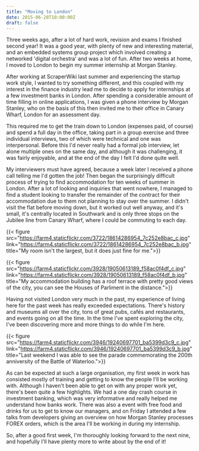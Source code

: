 ```yaml
---
title: "Moving to London"
date: 2015-06-28T10:00:00Z
draft: false
---
```


Three weeks ago, after a lot of hard work, revision and exams I finished second year! It was a good year, with plenty of new and interesting material,
and an embedded systems group project which involved creating a networked 'digital orchestra' and was a lot of fun. After two weeks at home, I moved to London
to begin my summer internship at Morgan Stanley. 

After working at ScraperWiki last summer and experiencing the startup work style, I wanted to try something different, and this coupled with my interest 
in the finance industry lead me to decide to apply for internships at a few investment banks in London. After spending a considerable amount of time filling 
in online applications, I was given a phone interview by Morgan Stanley, who on the basis of this then invited me to their office in Canary Wharf, London 
for an assessment day.

This required me to get the train down to London (expenses paid, of course) and spend a full day in the office, taking part in a group exercise and three individual
interviews, two of which were technical and one was interpersonal. Before this I'd never really had a formal job interview, let alone multiple ones on the same day,
and although it was challenging, it was fairly enjoyable, and at the end of the day I felt I'd done quite well.

My interviewers must have agreed, because a week later I received a phone call telling me I'd gotten the job! Then began the surprisingly difficult process of trying
to find accommodation for ten weeks of summer in London. After a lot of looking and inquiries that went nowhere, I managed to find a student looking to transfer the
remainder of the contract for their accommodation due to them not planning to stay over the summer. I didn't visit the flat before moving down, but it worked out well
anyway, and it's small, it's centrally located in Southwark and is only three stops on the Jubilee line from Canary Wharf, where I could be commuting to each day.

{{< figure src="https://farm4.staticflickr.com/3722/18614286954_7c252e8bac_c.jpg"
           link="https://farm4.staticflickr.com/3722/18614286954_7c252e8bac_b.jpg"
           title="My room isn't the largest, but it does just fine for me.">}}

{{< figure src="https://farm4.staticflickr.com/3928/19050613189_f58ac0f4df_c.jpg"
           link="https://farm4.staticflickr.com/3928/19050613189_f58ac0f4df_b.jpg"
           title="My accommodation building has a roof terrace with pretty good views of the city, you can see the Houses of Parliment in the distance.">}}

Having not visited London very much in the past, my experience of living here for the past week has really exceeded expectations. There's history and museums all over
the city, tons of great pubs, cafés and restaurants, and events going on all the time. In the time I've spent exploring the city, I've been discovering more and more
things to do while I'm here.

{{< figure src="https://farm4.staticflickr.com/3946/19240697701_ba5399d3c9_c.jpg"
           link="https://farm4.staticflickr.com/3946/19240697701_ba5399d3c9_b.jpg"
           title="Last weekend I was able to see the parade commemorating the 200th anniversity of the Battle of Waterloo.">}}

As can be expected at such a large organisation, my first week in work has consisted mostly of training and getting to know the people I'll be working with. Although I
haven't been able to get on with any proper work yet, there's been quite a few highlights. We had a one day crash course in investment banking, which was very informative
and really helped me understand how banks work. There was also a event with free food and drinks for us to get to know our managers, and on Friday I attended a few
talks from developers giving an overview on how Morgan Stanley processes FOREX orders, which is the area I'll be working in during my internship.

So, after a good first week, I'm thoroughly looking forward to the next nine, and hopefully I'll have plenty more to write about by the end of it!
